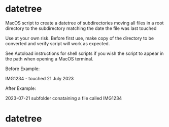# datetree

MacOS script to create a datetree of subdirectories moving all files in a root directory to the subdirectory matching the date the file was last touched

Use at your own risk.  Before first use, make copy of the directory to be converted and verify script will work as expected.

See Autoload instructions for shell scripts if you wish the script to appear in the path when opening a MacOS terminal.

Before Example:

IMG1234 - touched 21 July 2023

After Example:

2023-07-21 subfolder conataining a file called IMG1234

# datetree
 

